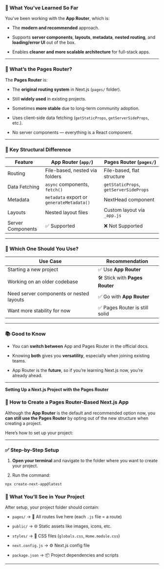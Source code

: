 

### 🧭 What You’ve Learned So Far

You’ve been working with the **App Router**, which is:

- The **modern and recommended** approach.
    
- Supports **server components**, **layouts**, **metadata**, **nested routing**, and **loading/error UI** out of the box.
    
- Enables **cleaner and more scalable architecture** for full-stack apps.
    

---

### 📜 What’s the Pages Router?

The **Pages Router** is:

- The **original routing system** in Next.js (`pages/` folder).
    
- Still **widely used** in existing projects.
    
- Sometimes **more stable** due to long-term community adoption.
    
- Uses client-side data fetching (`getStaticProps`, `getServerSideProps`, etc.).
    
- No server components — everything is a React component.
    

---

### 📂 Key Structural Difference

|Feature|App Router (`app/`)|Pages Router (`pages/`)|
|---|---|---|
|Routing|File-based, nested via folders|File-based, flat structure|
|Data Fetching|`async` components, `fetch()`|`getStaticProps`, `getServerSideProps`|
|Metadata|`metadata` export or `generateMetadata()`|NextHead component|
|Layouts|Nested layout files|Custom layout via `_app.js`|
|Server Components|✅ Supported|❌ Not Supported|

---

### 🔮 Which One Should You Use?

|Use Case|Recommendation|
|---|---|
|Starting a new project|✅ Use **App Router**|
|Working on an older codebase|🛠️ Stick with **Pages Router**|
|Need server components or nested layouts|✅ Go with **App Router**|
|Want more stability for now|✅ Pages Router is still solid|

---

### 📚 Good to Know

- You can **switch between** App and Pages Router in the official docs.
    
- Knowing **both** gives you **versatility**, especially when joining existing teams.
    
- App Router is the **future**, so if you’re learning Next.js now, you’re already ahead.
    

---

**Setting Up a Next.js Project with the Pages Router**


### 🚀 How to Create a Pages Router-Based Next.js App

Although the **App Router** is the default and recommended option now, you **can still use the Pages Router** by opting out of the new structure when creating a project.

Here’s how to set up your project:

---

### ✅ Step-by-Step Setup

1. **Open your terminal** and navigate to the folder where you want to create your project.
    
2. Run the command:
    

```bash
npx create-next-app@latest
```


### 📁 What You’ll See in Your Project

After setup, your project folder should contain:

- `pages/` → 🧭 All routes live here (each `.js` file = a route)
    
- `public/` → 🌐 Static assets like images, icons, etc.
    
- `styles/` → 🎨 CSS files (`globals.css`, `Home.module.css`)
    
- `next.config.js` → ⚙️ Next.js config file
    
- `package.json` → 📦 Project dependencies and scripts
    

---
